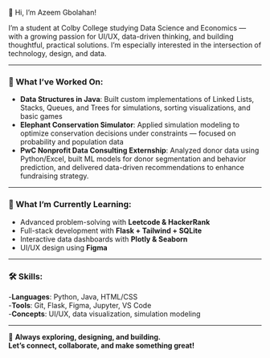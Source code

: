👋 Hi, I’m Azeem Gbolahan!

I’m a student at Colby College studying Data Science and Economics — with a growing passion for UI/UX, data-driven thinking, and building thoughtful, practical solutions. I’m especially interested in the intersection of technology, design, and data.

---

### 🔧 What I’ve Worked On:
- **Data Structures in Java**: Built custom implementations of Linked Lists, Stacks, Queues, and Trees for simulations, sorting visualizations, and basic games
- **Elephant Conservation Simulator**: Applied simulation modeling to optimize conservation decisions under constraints — focused on probability and population data
- **PwC Nonprofit Data Consulting Externship**: Analyzed donor data using Python/Excel, built ML models for donor segmentation and behavior prediction, and delivered data-driven recommendations to enhance fundraising strategy.  
 


---

### 🚀 What I’m Currently Learning:
- Advanced problem-solving with **Leetcode & HackerRank**
- Full-stack development with **Flask + Tailwind + SQLite**
- Interactive data dashboards with **Plotly & Seaborn**
- UI/UX design using **Figma**


---

### 🛠️ Skills:

-**Languages**: Python, Java, HTML/CSS  
-**Tools**: Git, Flask, Figma, Jupyter, VS Code  
-**Concepts**: UI/UX, data visualization, simulation modeling

---

🎯 **Always exploring, designing, and building.  
Let’s connect, collaborate, and make something great!**
